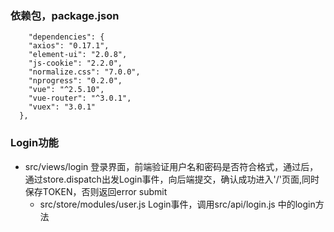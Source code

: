 ### 依赖包，package.json
```
    "dependencies": {
    "axios": "0.17.1",
    "element-ui": "2.0.8",
    "js-cookie": "2.2.0",
    "normalize.css": "7.0.0",
    "nprogress": "0.2.0",
    "vue": "^2.5.10",
    "vue-router": "^3.0.1",
    "vuex": "3.0.1"
  },
```



### Login功能
* src/views/login 登录界面，前端验证用户名和密码是否符合格式，通过后，通过store.dispatch出发Login事件，向后端提交，确认成功进入'/'页面,同时保存TOKEN，否则返回error submit
  * src/store/modules/user.js Login事件，调用src/api/login.js 中的login方法